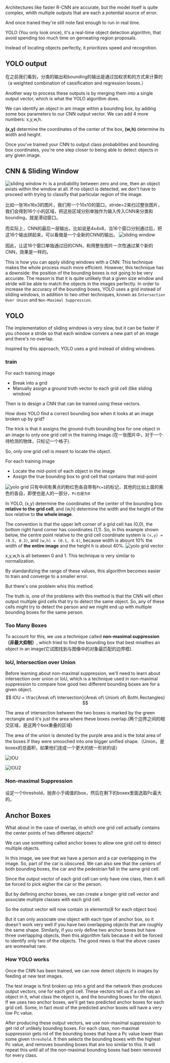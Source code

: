 Architectures like faster R-CNN are accurate, but the model itself is quite complex, whith multiple outputs that are each a potential source of error.

And once traned they're still note fast enough to run in real time.

YOLO (You only look once), it's a real-time object detection algorithm, that avoid spending too much time on gerneating region proposals.

Instead of locating objects perfectly, it prioritizes speed and recognition.

## YOLO output
在之前我们看到，分类的输出和bounding的输出是通过加权求和的方式来计算的（a weighted combination of cassification and regression losses.）

Another way to process these outputs is by merging them into a single output vector, which is what the YOLO algorithm does.

We can identify an object in am image within a bounding box, by adding some box parameters to our CNN output vector. We can add 4 more numbers: x,y,w,h.

**(x,y)** determine the coordinates of the center of the box, **(w,h)** determine its width and height.

Once you've trained your CNN to output class probabilities and bounding box coordinates, you're one step closer to being able to detect objects in any given image.

## CNN & Sliding Window
![sliding window](../assets2/sliding_window_output.png)
`Pc` is a probability between zero and one, then an object exists within the window at all. If no object is detected, we don't have to proceed with trying to classify that particular region of the image.

比如一张16x16x3的图片，我们用一个10x10的窗口，stride=2来扫过整张图片，我们会得到16个小的区域，把这些区域分别单独作为输入传入CNN来分类和bounding，就是滑动窗口。

而实际上，CNN的最后一层输出，比如说是4x4x8，当16个窗口分别通过后，把这16个输出拼起来，可以看做是一个全新的CNN的输出。
![sliding window](../assets2/sliding_window.png)

因此，让这16个窗口单独通过旧的CNN，和用整张图片一次性通过某个新的CNN，效果是一样的。

This is how you can apply sliding windows with a CNN. This technique makes the whole process much more efficient. However, this technique has a downside: the position of the bounding boxes is not going to be very accurate. The reason is that it is quite unlikely that a given size window and stride will be able to match the objects in the images perfectly. In order to increase the accuracy of the bounding boxes, YOLO uses a grid instead of sliding windows, in addition to two other techniques, known as `Intersection Over Union` and `Non-Maximal Suppression`.

## YOLO
The implementation of sliding windows is very slow, but it can be faster if you choose a stride so that each window convers a new part of an image and there's no overlap.

Inspired by this approach, YOLO uses a grid instead of sliding windows.

### train
For each training image
* Break into a grid
* Manually assign a ground truth vector to each grid cell (like sliding window)

Then is to design a CNN that can be trained using these vectors.

How does YOLO find a correct bounding box when it looks at an image broken up by grid?

The trick is that it assigns the ground-truth bounding box for one object in an image to only one grid cell in the training image.(在一张图片中，对于一个待检测的物体，只标记一个格子).

So, only one grid cell is meant to locate the object.

For each training image
* Locate the mid-point of each object in the image
* Assign the true bounding box to grid cell that contains that mid-point

![yolo grid](../assets2/yolo_grid.png)
只有中间有黄点的粉红色各自带有`Pc=1`的标记，其他的比如上面的紫色的各自，即使也是人的一部分，`Pc也是为0`

In YOLO, (x,y) determine the coordinates of the center of the bounding box **relative to the grid cell**, and (w,h) determine the width and the height of the box relative to **the whole image**.

The convention is that the upper left corner of a grid cell has (0,0), the bottom right hand corner has coordinates (1,1).
So, in this example shown below, the centre point relative to the grid cell coordinate system is `(x,y) = (0.5, 0.3)`, and `(w,h) = (0.1, 0.4)`, because width is abount 10% the width of **the entire image** and the height h is about 40%.
![yolo grid vector](assets/yolo_grid_vector.png)

x,y,w,h is all between 0 and 1. This technique is very similar to normalization.

By standardizing the range of these values, this algorithm becomes easier to train and converge to a smaller error.

But there's one problem whis this method.

The truth is, one of the problems with this method is that the CNN will often output multiple gird cells that try to detect the same object. So, any of these cells might try to detect the person and we might end up with multiple bounding boxes for the same person.

### Too Many Boxes
To account for this, we use a technique called **non-maximal suppression（非最大抑制）**, which tried to find the bounding box that best mnathes an object in an image(它试图找到与图像中的对象最匹配的边界框).

### IoU, Intersection over Union
Before learning about non-maximal suppression, we'll need to learn about intersection over union or IoU, which is a technique used in non-maximal suppression to compare how good two different bounding boxes are for a given object.
$$ IOU = \frac{Area\ of\ Intersection}{Area\ of\ Union\ of\ Both\ Rectangles} $$

The area of intersection between the two boxes is marked by the green rectangle and it's just the area where these boxes overlap.(两个边界之间的相交区域，是这两个box重叠的区域)

The area of the union is denoted by the purple area and is the total area of the boxes if they were smooched into one bigger unified shape.（Union，是boxex的总面积，如果他们连成一个更大的统一形状的话）

![IOU](../assets2/IOU.png)

![IOU2](../assets2/IOU2.png)

### Non-maximal Suppression
设定一个threshold，抛弃小于阈值的box，然后在剩下的boxex里面选取Pc最大的。

## Anchor Boxes
What about in the case of overlap, in which one grid cell actually contains the center points of two different objects?

We can use something called anchor boxes to allow one grid cell to detect multiple objects.

In this image, we see that we have a person and a car overlapping in the image. So, part of the car is obscured. We can also see that the centers of both bounding boxes, the car and the pedestrian fall in the same grid cell.

Since the output vector of each grid cell can only have one class, then it will be forced to pick eigher the car or the person.

But by defining anchor boxes, we can create a longer grid cell vector and associate multiple classes with each grid cell.

So the outout vector will now contain `16` elements(8 for each object box)

But it can only associate one object with each type of anchor box, so it doesn't work very well if you have two overlapping objects that are roughly the same shape. Similarly, if you only define two anchor boxes but have three overlapping objects, then this algorithm fails because it will be forced to identify only two of the objects. The good news is that the above cases are womewhat rare.

### How YOLO works
Once the CNN has been trained, we can now detect objects in images by feeding at new test images.

The test image is first broken up into a grid and the network then produces output vectors, one for each grid cell. These vectors tell us if a cell has an object in it, what class the object is, and the bounding boxes for the object. If we uses two anchor boxes, we'll get two predicted anchor boxes for each grid cell. Some, in fact most of the predicted anchor boxes will have a very low Pc value.

After producing these output vectors, we use non-maximal suppression to get rid of unlikely bounding boxes. For each class, non-maximal suppression gets rid of the bounding boxes that have a Pc value lower than some given `threshold`. It then selects the bounding boxes with the highest Pc value, and removes bounding boxes that are too similar to this. It will repeat this until all of the non-maximal bounding boxes had been removed for every class.
